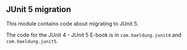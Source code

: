 ## JUnit 5 migration

This module contains code about migrating to JUnit 5.

The code for the JUnit 4 - JUnit 5 E-book is in `com.baeldung.junit4` and `com.baeldung.junit5`.